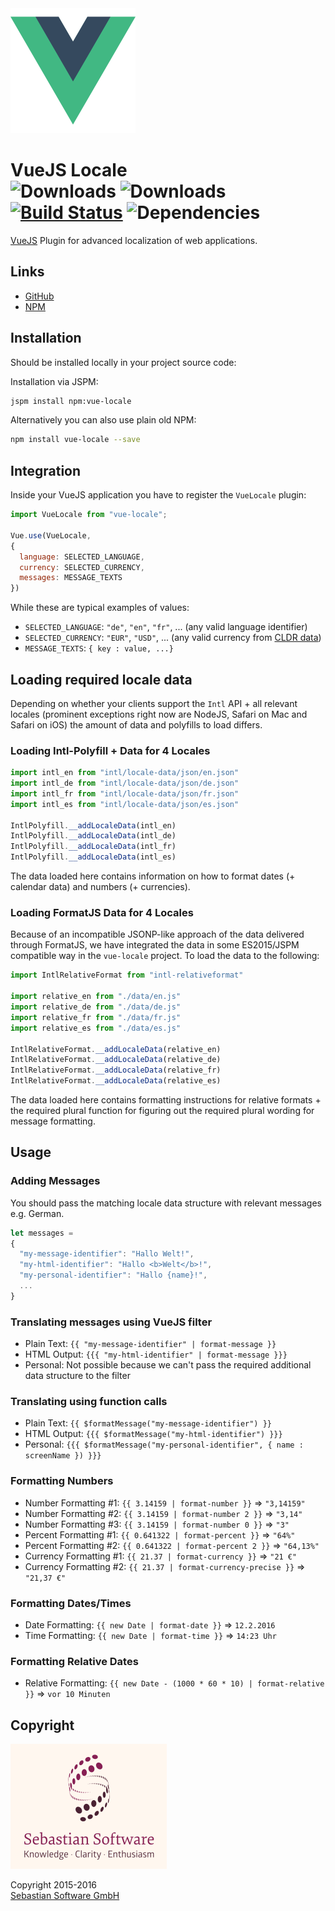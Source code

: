 <img src="assets/vuejs.png" alt="VueJS Logo" width="200" height="200"/>

# VueJS Locale<br/>![Downloads][npm-version-img] ![Downloads][npm-downloads-img] [![Build Status][ci-img]][ci] ![Dependencies][deps-img]

[VueJS] Plugin for advanced localization of web applications.

[VueJS]: https://github.com/vuejs/vue
[ci-img]:  https://travis-ci.org/sebastian-software/vue-locale.svg
[ci]:      https://travis-ci.org/sebastian-software/vue-locale
[deps-img]: https://david-dm.org/sebastian-software/vue-locale.svg
[npm]: https://www.npmjs.com/package/vue-locale
[npm-downloads-img]: https://img.shields.io/npm/dm/vue-locale.svg
[npm-version-img]: https://img.shields.io/npm/v/vue-locale.svg



## Links

- [GitHub](https://github.com/sebastian-software/vue-locale)
- [NPM](https://www.npmjs.com/package/vue-locale)


## Installation

Should be installed locally in your project source code:

Installation via JSPM:

```bash
jspm install npm:vue-locale
```

Alternatively you can also use plain old NPM:

```bash
npm install vue-locale --save
```

## Integration

Inside your VueJS application you have to register the `VueLocale` plugin:

```js
import VueLocale from "vue-locale";

Vue.use(VueLocale,
{
  language: SELECTED_LANGUAGE,
  currency: SELECTED_CURRENCY,
  messages: MESSAGE_TEXTS
})
```

While these are typical examples of values:

- `SELECTED_LANGUAGE`: `"de"`, `"en"`, `"fr"`, ... (any valid language identifier)
- `SELECTED_CURRENCY`: `"EUR"`, `"USD"`, ... (any valid currency from [CLDR data](http://www.currency-iso.org/dam/downloads/lists/list_one.xml))
- `MESSAGE_TEXTS`: `{ key : value, ...}`


## Loading required locale data

Depending on whether your clients support the `Intl` API + all relevant locales (prominent exceptions right now are NodeJS, Safari on Mac and Safari on iOS) the amount of data and polyfills to load differs.

### Loading Intl-Polyfill + Data for 4 Locales

```js
import intl_en from "intl/locale-data/json/en.json"
import intl_de from "intl/locale-data/json/de.json"
import intl_fr from "intl/locale-data/json/fr.json"
import intl_es from "intl/locale-data/json/es.json"

IntlPolyfill.__addLocaleData(intl_en)
IntlPolyfill.__addLocaleData(intl_de)
IntlPolyfill.__addLocaleData(intl_fr)
IntlPolyfill.__addLocaleData(intl_es)
```

The data loaded here contains information on how to format dates (+ calendar data) and numbers (+ currencies).

### Loading FormatJS Data for 4 Locales

Because of an incompatible JSONP-like approach of the data delivered through FormatJS, we have integrated the data in some ES2015/JSPM compatible way in the `vue-locale` project. To load the data to the following:

```js
import IntlRelativeFormat from "intl-relativeformat"

import relative_en from "./data/en.js"
import relative_de from "./data/de.js"
import relative_fr from "./data/fr.js"
import relative_es from "./data/es.js"

IntlRelativeFormat.__addLocaleData(relative_en)
IntlRelativeFormat.__addLocaleData(relative_de)
IntlRelativeFormat.__addLocaleData(relative_fr)
IntlRelativeFormat.__addLocaleData(relative_es)
```

The data loaded here contains formatting instructions for relative formats + the required plural function for figuring out the required plural wording for message formatting.


## Usage

### Adding Messages

You should pass the matching locale data structure with relevant messages e.g. German.

```js
let messages =
{
  "my-message-identifier": "Hallo Welt!",
  "my-html-identifier": "Hallo <b>Welt</b>!",
  "my-personal-identifier": "Hallo {name}!",
  ...
}
```

### Translating messages using VueJS filter

- Plain Text: ```{{ "my-message-identifier" | format-message }}```
- HTML Output: ```{{{ "my-html-identifier" | format-message }}}```
- Personal: Not possible because we can't pass the required additional data structure to the filter


### Translating using function calls

- Plain Text: ```{{ $formatMessage("my-message-identifier") }}```
- HTML Output: ```{{{ $formatMessage("my-html-identifier") }}}```
- Personal: `{{{ $formatMessage("my-personal-identifier", { name : screenName }) }}}`


### Formatting Numbers

- Number Formatting #1: ```{{ 3.14159 | format-number }}``` => `"3,14159"`
- Number Formatting #2: ```{{ 3.14159 | format-number 2 }}``` => `"3,14"`
- Number Formatting #3: ```{{ 3.14159 | format-number 0 }}``` => `"3"`
- Percent Formatting #1: ```{{ 0.641322 | format-percent }}``` => `"64%"`
- Percent Formatting #2: ```{{ 0.641322 | format-percent 2 }}``` => `"64,13%"`
- Currency Formatting #1: ```{{ 21.37 | format-currency }}``` => `"21 €"`
- Currency Formatting #2: ```{{ 21.37 | format-currency-precise }}``` => `"21,37 €"`


### Formatting Dates/Times

- Date Formatting: ```{{ new Date | format-date }}``` => `12.2.2016`
- Time Formatting: ```{{ new Date | format-time }}``` => `14:23 Uhr`


### Formatting Relative Dates

- Relative Formatting: ```{{ new Date - (1000 * 60 * 10) | format-relative }}``` => `vor 10 Minuten`



## Copyright

<img src="assets/sebastiansoftware.png" alt="Sebastian Software GmbH Logo" width="250" height="200"/>

Copyright 2015-2016<br/>[Sebastian Software GmbH](http://www.sebastian-software.de)


